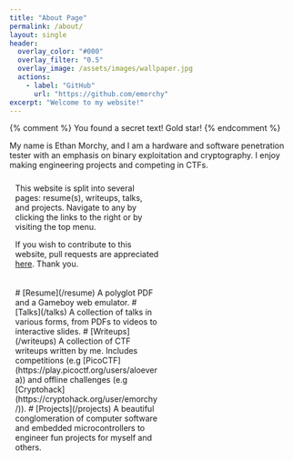 ```yaml
---
title: "About Page"
permalink: /about/
layout: single
header:
  overlay_color: "#000"
  overlay_filter: "0.5"
  overlay_image: /assets/images/wallpaper.jpg
  actions:
    - label: "GitHub"
      url: "https://github.com/emorchy"
excerpt: "Welcome to my website!"
---
```

{% comment %}
You found a secret text! Gold star!
{% endcomment %}

<style>
/* Create two equal columns that floats next to each other */
.column {
  float: left;
  width: 50%;
  padding: 10px;
}

/* Clear floats after the columns */
.row:after {
  content: "";
  display: table;
  clear: both;
}
</style>

My name is Ethan Morchy, and I am a hardware and software penetration tester with an emphasis on binary exploitation and cryptography. I enjoy making engineering projects and competing in CTFs.

<div class="row">
  <div class="column">
  <div markdown=1>
  This website is split into several pages: resume(s), writeups, talks, and projects. Navigate to any by clicking the links to the right or by visiting the top menu.

  If you wish to contribute to this website, pull requests are appreciated [here](https://github.com/emorchy/emorchy.github.io). Thank you.
  </div>
  </div>
  <div class="column">
  <div markdown=1>
# [Resume](/resume)
A polyglot PDF and a Gameboy web emulator.
# [Talks](/talks)
A collection of talks in various forms, from PDFs to videos to interactive slides.
# [Writeups](/writeups)
A collection of CTF writeups written by me. Includes competitions (e.g [PicoCTF](https://play.picoctf.org/users/aloevera)) and offline challenges (e.g [Cryptohack](https://cryptohack.org/user/emorchy/)).
# [Projects](/projects)
A beautiful conglomeration of computer software and embedded microcontrollers to engineer fun projects for myself and others.
  </div>
</div>
</div>
